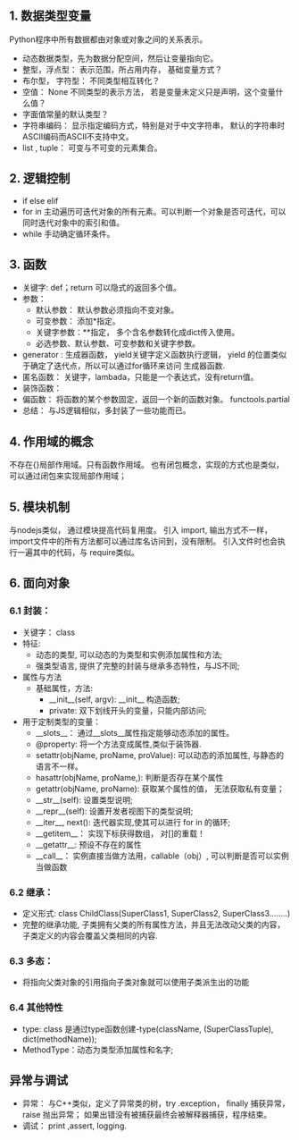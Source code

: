 ## 1. 数据类型变量
Python程序中所有数据都由对象或对象之间的关系表示。
* 动态数据类型，先为数据分配空间，然后让变量指向它。
* 整型，浮点型：     表示范围，所占用内存， 基础变量方式？
* 布尔型， 字符型： 不同类型相互转化？
* 空值： None         不同类型的表示方法， 若是变量未定义只是声明，这个变量什么值？
* 字面值常量的默认类型？
* 字符串编码： 显示指定编码方式，特别是对于中文字符串， 默认的字符串时ASCII编码而ASCII不支持中文。
* list , tuple： 可变与不可变的元素集合。

## 2. 逻辑控制
* if else elif
* for in  主动遍历可迭代对象的所有元素。可以判断一个对象是否可迭代，可以同时迭代对象中的索引和值。
* while 手动确定循环条件。

## 3. 函数
* 关键字: def；return 可以隐式的返回多个值。
* 参数： 
    * 默认参数： 默认参数必须指向不变对象。
    * 可变参数： 添加\*指定。	
    * 关键字参数：\*\*指定， 多个含名参数转化成dict传入使用。
    * 必选参数、默认参数、可变参数和关键字参数。
* generator : 生成器函数， yield关键字定义函数执行逻辑， yield 的位置类似于确定了迭代点，所以可以通过for循环来访问 生成器函数.
* 匿名函数： 关键字，lambada，只能是一个表达式，没有return值。
* 装饰函数：
* 偏函数： 将函数的某个参数固定，返回一个新的函数对象。 functools.partial
* 总结： 与JS逻辑相似，多封装了一些功能而已。

## 4. 作用域的概念
不存在{}局部作用域。只有函数作用域。
也有闭包概念，实现的方式也是类似，可以通过闭包来实现局部作用域；
## 5. 模块机制
与nodejs类似， 通过模块提高代码复用度。
引入 import, 输出方式不一样， import文件中的所有方法都可以通过库名访问到，没有限制。
引入文件时也会执行一遍其中的代码，与 require类似。

## 6. 面向对象
### 6.1 封装：
* 关键字： class
* 特征: 
     * 动态的类型, 可以动态的为类型和实例添加属性和方法;
     * 强类型语言, 提供了完整的封装与继承多态特性，与JS不同; 
* 属性与方法
    * 基础属性，方法:
        * \_\_init\_\_(self, argv): \_\_init__ 构造函数;
        * private: 双下划线开头的变量，只能内部访问;
* 用于定制类型的变量：
    * \_\_slots\_\_： 通过\_\_slots__属性指定能够动态添加的属性。
    * @property:  将一个方法变成属性,类似于装饰器.
    * setattr(objName,  proName, proValue): 可以动态的添加属性, 与静态的语言不一样。
    * hasattr(objName,  proName,): 判断是否存在某个属性
    * getattr(objName, proName): 获取某个属性的值， 无法获取私有变量；
    * \_\_str__(self): 设置类型说明;
    * \_\_repr__(self): 设置开发者视图下的类型说明;
    * \_\_iter__, next(): 迭代器实现,使其可以进行 for in 的循环;
    * \_\_getitem__： 实现下标获得数组， 对[]的重载！
    * \_\_getattr__: 预设不存在的属性
    * \_\_call__： 实例直接当做方法用，callable（obj）, 可以判断是否可以实例当做函数

### 6.2 继承： 
* 定义形式: class ChildClass(SuperClass1, SuperClass2, SuperClass3........)
* 完整的继承功能, 子类拥有父类的所有属性方法，并且无法改动父类的内容，子类定义的内容会覆盖父类相同的内容.
       
### 6.3 多态：
* 将指向父类对象的引用指向子类对象就可以使用子类派生出的功能

### 6.4 其他特性
* type: class 是通过type函数创建-type(className, (SuperClassTuple), dict(methodName));
* MethodType：动态为类型添加属性和名字;

## 异常与调试
* 异常： 与C++类似，定义了异常类的树，try .exception， finally 捕获异常， raise 抛出异常；
如果出错没有被捕获最终会被解释器捕获，程序结束。
* 调试： print ,assert, logging.







